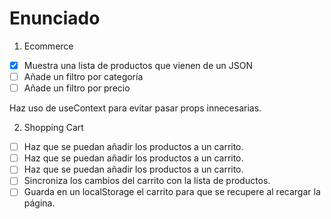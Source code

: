 # Enunciado

1. Ecommerce

- [x] Muestra una lista de productos que vienen de un JSON
- [ ] Añade un filtro por categoría
- [ ] Añade un filtro por precio

Haz uso de useContext para evitar pasar props innecesarias.

2. Shopping Cart

- [ ] Haz que se puedan añadir los productos a un carrito.
- [ ] Haz que se puedan añadir los productos a un carrito.
- [ ] Haz que se puedan añadir los productos a un carrito.
- [ ] Sincroniza los cambios del carrito con la lista de productos.
- [ ] Guarda en un localStorage el carrito para que se recupere al recargar la página.
